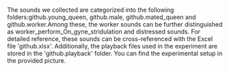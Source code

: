 The sounds we collected are categorized into the following folders:github.young_queen, github.male, github.mated_queen and github.worker.Among these, the worker sounds can be further distinguished as worker_perform_On_gyne_stridulation and distressed sounds. For detailed reference, these sounds can be cross-referenced with the Excel file 'github.xlsx'.
Additionally, the playback files used in the experiment are stored in the 'github.playback' folder. You can find the experimental setup in the provided picture.
